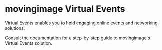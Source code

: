 # movingimage Virtual Events

Virtual Events enables you to hold engaging online events and networking solutions.

Consult the documentation for a step-by-step guide to movingimage's Virtual Events solution.